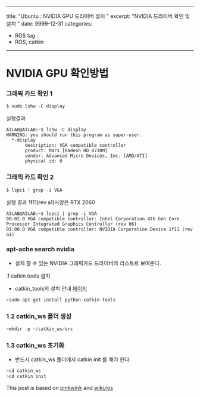 
---
title: "Ubuntu : NVIDIA GPU 드라이버 설치 "
excerpt: "NVIDIA 드라이버 확인 및 설치 " 
date: 9999-12-31
categories:
  - ROS
tag :
  - ROS, catkin
---

#  NVIDIA GPU 확인방법

### 그래픽 카드 확인 1  
```c
$ sudo lshw -C display
```
실행결과
```
AILAB@AILAB:~$ lshw -C display
WARNING: you should run this program as super-user.
  *-display                 
       description: VGA compatible controller
       product: Mars [Radeon HD 8730M]
       vendor: Advanced Micro Devices, Inc. [AMD/ATI]
       physical id: 0
```

### 그래픽 카드 확인 2
```c
$ lspci | grep -i VGA
```
실행 결과 
 1f11(rev a1)사양은 RTX 2060
```
AILAB@AILAB:~$ lspci | grep -i VGA
00:02.0 VGA compatible controller: Intel Corporation 4th Gen Core Processor Integrated Graphics Controller (rev 06)
01:00.0 VGA compatible controller: NVIDIA Corporation Device 1f11 (rev a1)
```


### apt-ache search nvidia  
- 설치 할 수 있는 NVIDIA 그래픽카드 드라이버의 리스트르 보여준다. 


.1 catkin tools 설치
* catkin_tools의 설치 안내 [페이지](https://catkin-tools.readthedocs.io/en/latest/installing.html)

``` python
>sudo apt-get install python-catkin-tools
```


### 1.2 catkin_ws 폴더 생성
``` python
>mkdir -p ~/catkin_ws/src

```


### 1.3 catkin_ws 초기화
* 반드시 catkin_ws 폴더에서 catkin init 를 해야 한다. 

``` python
>cd catkin_ws
>cd catkin init
```

 
This post is based on [pinkwink](https://github.com/PinkWink) and [wiki.ros](http://wiki.ros.org/rosdep#INstalling_rosdep)

